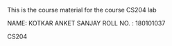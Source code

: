 This is the course material for the course CS204 lab

NAME: KOTKAR ANKET SANJAY
ROLL NO. : 180101037

CS204
